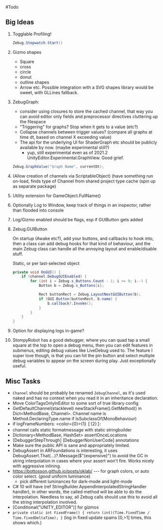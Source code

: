 ﻿#Todo

## Big Ideas

1)  Togglable Profiling!
    ```C#
    Zebug.Stopwatch.Start()
    ```

2) Gizmo shapes
   * Square
   * cross
   * circle
   * donut
   * outline shapes
   * Arrow etc.
    Possible integration with a SVG shapes library would be sweet, with GLLines fallback. 

3) ZebugGraph:
    * consider using closures to store the cached channel, that way you can avoid editor only fields and preprocessor directives cluttering up the filespace
    * "Triggering" for graphs? Stop when it gets to a value (etc?)
    * Collapse channels between trigger values? (compare all graphs at time dt, based on channel X exceeding value)
    * The api for the underlying UI for ShaderGraph etc should be publicly available by now. (maybe experimental still?)
        * yup, still experimental even as of 2021.2 UnityEditor.Experimental.GraphView. Good grief.

    ```C#
    Zebug.GraphValue("Graph Name", currentDt);
    ```

4) (Allow creation of channels via ScriptableObject) (have something run on-load, finds type of Channel
    from shared project type cache (spin up as separate package)

5)  Utility extension for GameObject.FullName()

6)  Optionally Log to Window, keep track of things in an inspector, rather than flooded into console

7)  Log/Gizmo enabled should be flags, esp if GUIButton gets added

8)  Zebug.GUIButton
    
    On startup (Awake etc?), add your buttons, and callbacks to hook into, then a class can add debug hooks
    for that kind of behaviour, and the main Zebug class can handle all the annoying layout
    and enable/disable stuff.

    Static, or per last-selected object

    ```C#
    private void OnGUI() {
        if (channel.DebugGUIEnabled) {
            for (int i = Zebug.s_Buttons.Count - 1; i >= 0; i--) {
                Button b = Zebug.s_Buttons[i];
    
                Rect buttonRect = Zebug.LayoutNextGUIButton(b);
                if (GUI.Button(buttonRect, b.name) {
                    b.callback?.Invoke();
                }
            }
        }
    }
    ```
 9) Option for displaying logs in-game?
     
 10) StompyRobot has a good debugger, where you can quad tap a small square at the top to open a 
     debug menu, then you can edit features in submenus, editing debug values like LiveDebug used 
     to. The feature I super love though, is that you can hit the pin button and select multiple 
     debug variables to appear on the screen during play. Just exceptionally useful.


## Misc Tasks
* `Channel` should be probably be renamed `ZebugChannel`, as it's used naked and
  has no context when you read it in an inheritance declaration.
* Move ColorTagsOnlyInEditor to some sort of true library config
* GetDefaultChannel(stacklevel) newStackFrame().GetMethod() in Dict<MethodBase, Channel>.
Channel name is Method.DeclaringType.name if IsSubclassOf(MonoBehaviour)
* if logFrameNumbers: <color={0}>{1}</color> 〚{2}〛: 
* channel calls static formatmessage with static stringbuilder
* Dictionary<MethodBase, HashSet<ILOffset>> assertOnceLocations
* [DebuggerStepThrough] [DebuggerNonUserCode] annotations
* Make sure the public API is sane and appropriately limited.
* DebugAssert in ARFoundations is interesting, it uses DebugAssert.That(...)?.Message($"{expensive}")
  to avoid the GC in string interpolation in cases where your assert won't fire. Works nicely with aggressive
  inlining.
* https://bottosson.github.io/posts/oklab/ --- for graph colors, or auto color select. (_good_ uniform luminance)
  - pick different luminances for dark-mode and light-mode 
* C# 10 will have (ref StringBuilder.AppendInterpolatedStringHandler handler), in other words, the called method will be able 
  to do the interpolation. Needless to say, all Zebug calls should use this to avoid all the string interpolation involved.
* [Conditional("UNITY_EDITOR")] for gizmos
* `private static int FixedFrame() { return (int)(Time.fixedTime / Time.fixedDeltaTime); }` (log in fixed update spams [0,>1] times, this shows which.)